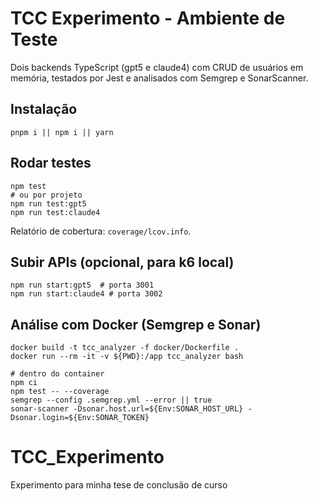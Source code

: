 # TCC Experimento - Ambiente de Teste

Dois backends TypeScript (gpt5 e claude4) com CRUD de usuários em memória, testados por Jest e analisados com Semgrep e SonarScanner.

## Instalação

```pwsh
pnpm i || npm i || yarn
```

## Rodar testes

```pwsh
npm test
# ou por projeto
npm run test:gpt5
npm run test:claude4
```

Relatório de cobertura: `coverage/lcov.info`.

## Subir APIs (opcional, para k6 local)

```pwsh
npm run start:gpt5  # porta 3001
npm run start:claude4 # porta 3002
```

## Análise com Docker (Semgrep e Sonar)

```pwsh
docker build -t tcc_analyzer -f docker/Dockerfile .
docker run --rm -it -v ${PWD}:/app tcc_analyzer bash

# dentro do container
npm ci
npm test -- --coverage
semgrep --config .semgrep.yml --error || true
sonar-scanner -Dsonar.host.url=${Env:SONAR_HOST_URL} -Dsonar.login=${Env:SONAR_TOKEN}
```
# TCC_Experimento
Experimento para minha tese de conclusão de curso
